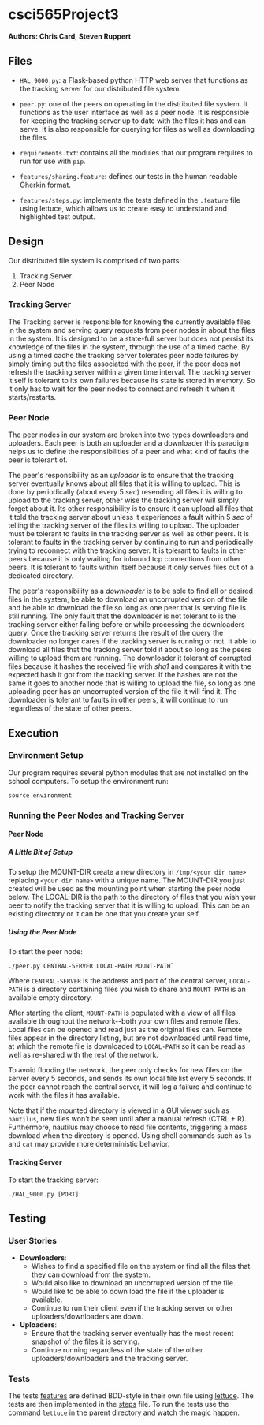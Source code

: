 csci565Project3
===============

**Authors: Chris Card, Steven Ruppert**

## Files

- `HAL_9000.py`: a Flask-based python HTTP web server that functions
  as the tracking server for our distributed file system.

- `peer.py`: one of the peers on operating in the distributed file system. It
  functions as the user interface as well as a peer node.  It is responsible
  for keeping the tracking server up to date with the files it has and can
  serve. It is also responsible for querying for files as well as downloading
  the files.

- `requirements.txt`: contains all the modules that our program requires to
  run for use with `pip`.

- `features/sharing.feature`: defines our tests in the human readable
  Gherkin format.

- `features/steps.py`: implements the tests defined in the `.feature` file
  using lettuce, which allows us to create easy to understand and highlighted
  test output.

## Design

Our distributed file system is comprised of two parts:

1. Tracking Server
2. Peer Node

### Tracking Server

The Tracking server is responsible for knowing the currently available files in
the system and serving query requests from peer nodes in about the files in the
system.  It is designed to be a state-full server but does not persist its
knowledge of the files in the system, through the use of a timed cache.  By
using a timed cache the tracking server tolerates peer node failures by simply
timing out the files associated with the peer, if the peer does not refresh the
tracking server within a given time interval.  The tracking server it self is
tolerant to its own failures because its state is stored in memory.  So it only
has to wait for the peer nodes to connect and refresh it when it
starts/restarts.

### Peer Node

The peer nodes in our system are broken into two types downloaders and
uploaders. Each peer is both an uploader and a downloader this paradigm helps
us to define the responsibilities of a peer and what kind of faults the peer is
tolerant of.

The peer's responsibility as an *uploader* is to ensure that the tracking
server eventually knows about all files that it is willing to upload.  This is
done by periodically (about every 5 *sec*) resending all files it is willing to
upload to the tracking server, other wise the tracking server will simply
forget about it.  Its other responsibility is to ensure it can upload all files
that it told the tracking server about unless it experiences a fault within
5 *sec* of telling the tracking server of the files its willing to upload.  The
uploader must be tolerant to faults in the tracking server as well as other
peers.  It is tolerant to faults in the tracking server by continuing to run
and periodically trying to reconnect with the tracking server.  It is tolerant
to faults in other peers because it is only waiting for inbound tcp connections
from other peers.  It is tolerant to faults within itself because it only
serves files out of a dedicated directory.

The peer's responsibility as a *downloader* is to be able to find all or
desired files in the system, be able to download an uncorrupted version of the
file and be able to download the file so long as one peer that is serving file
is still running.  The only fault that the downloader is not tolerant to is
the tracking server either failing before or while processing the downloaders
query.  Once the tracking server returns the result of the query the downloader
no longer cares if the tracking server is running or not.  It able to download
all files that the tracking server told it about so long as the peers willing
to upload them are running.  The downloader it tolerant of corrupted files
because it hashes the received file with *sha1* and compares it with the
expected hash it got from the tracking server.  If the hashes are not the same
it goes to another node that is willing to upload the file, so long as one
uploading peer has an uncorrupted version of the file it will find it.  The
downloader is tolerant to faults in other peers, it will continue to run
regardless of the state of other peers.

## Execution

### Environment Setup

Our program requires several python modules that are not installed on the
school computers.  To setup the environment run:

    source environment

### Running the Peer Nodes and Tracking Server

#### Peer Node

##### A Little Bit of Setup

To setup the MOUNT-DIR create a new directory in `/tmp/<your dir name>`
replacing `<your dir name>` with a unique name.
The MOUNT-DIR you just created will be used as the mounting point when starting
the peer node below. The LOCAL-DIR is the
path to the directory of files that you wish your peer to notify the tracking
server that it is willing to upload.
This can be an existing directory or it can be one that you create your self.

##### Using the Peer Node

To start the peer node:

    ./peer.py CENTRAL-SERVER LOCAL-PATH MOUNT-PATH`

Where `CENTRAL-SERVER` is the address and port of the central server,
`LOCAL-PATH` is a directory containing files you wish to share and
`MOUNT-PATH` is an available empty directory.

After starting the client, `MOUNT-PATH` is populated with a view of all files
available throughout the network--both your own files and remote files. Local
files can be opened and read just as the original files can. Remote files
appear in the directory listing, but are not downloaded until read time, at
which the remote file is downloaded to `LOCAL-PATH` so it can be read as well
as re-shared with the rest of the network.

To avoid flooding the network, the peer only checks for new files on the server
every 5 seconds, and sends its own local file list every 5 seconds.
If the peer cannot reach the central server, it will log a failure and continue
to work with the files it has available.

Note that if the mounted directory is viewed in a GUI viewer such as
`nautilus`, new files won't be seen until after a manual refresh (CTRL + R).
Furthermore, nautilus may choose to read file contents, triggering a mass
download when the directory is opened. Using shell commands such as `ls` and
`cat` may provide more deterministic behavior.

#### Tracking Server

To start the tracking server:

    ./HAL_9000.py [PORT]

## Testing

### User Stories

- **Downloaders**:
  - Wishes to find a specified file on the system or find all the files that
    they can download from the system.
  - Would also like to download an uncorrupted version of the file.
  - Would like to be able to down load the file if the uploader is
    available.
  - Continue to run their client even if the tracking server or other
    uploaders/downloaders are down.
- **Uploaders**:
  - Ensure that the tracking server eventually has the most recent snapshot of
    the files it is serving.
  - Continue running regardless of the state of the other uploaders/downloaders
    and the tracking server.

### Tests

The tests [features](features) are defined BDD-style in their own file using
[lettuce](http://lettuce.it/). The tests are then implemented in the
[steps](features/steps.py) file. To run the tests use the command `lettuce` in
the parent directory and watch the magic happen.
